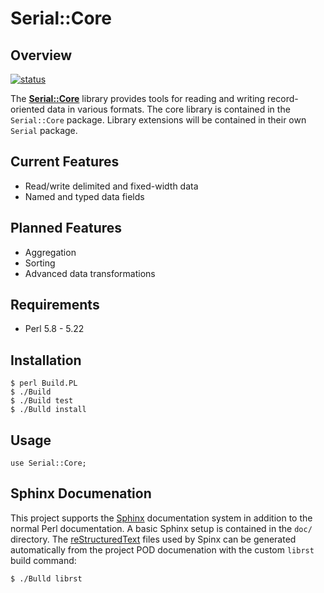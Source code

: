 Serial::Core
============

Overview
--------
[![status][1]][2]

The [**Serial::Core**][3] library provides tools for reading and writing
record-oriented data in various formats. The core library is contained in the
`Serial::Core` package. Library extensions will be contained in their own 
`Serial` package.


Current Features
----------------
* Read/write delimited and fixed-width data
* Named and typed data fields


Planned Features
----------------
* Aggregation
* Sorting
* Advanced data transformations 


Requirements
------------
* Perl 5.8 - 5.22


Installation
------------

    $ perl Build.PL
    $ ./Build
    $ ./Build test
    $ ./Bulld install


Usage
-----

    use Serial::Core;
    

Sphinx Documenation
-------------------

This project supports the [Sphinx][4] documentation system in addition to the
normal Perl documentation. A basic Sphinx setup is contained in the `doc/` 
directory. The [reStructuredText][5] files used by Spinx can be generated 
automatically from the project POD documenation with the custom `librst` build 
command:

    $ ./Bulld librst
    

<!-- REFERENCES -->
[1]: https://travis-ci.org/mdklatt/serial-perl.png?branch=master "Travis build status"
[2]: https://travis-ci.org/mdklatt/serial-perl "Travis-CI"
[3]: http://github.com/mdklatt/serial-perl "GitHub/serial-perl"
[4]: http://sphinx-doc.org "Sphinx"
[5]: http://docutils.sourceforge.net/rst.html "reStructuredText overview"
